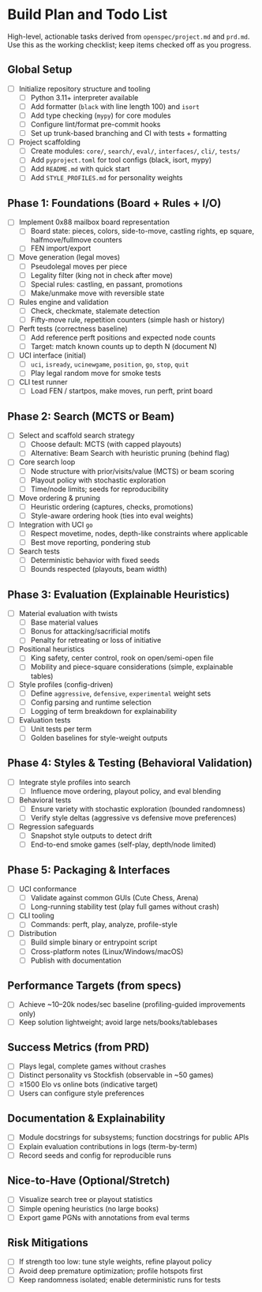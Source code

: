 # Build Plan and Todo List

High-level, actionable tasks derived from `openspec/project.md` and `prd.md`. Use this as the working checklist; keep items checked off as you progress.

## Global Setup
- [ ] Initialize repository structure and tooling
  - [ ] Python 3.11+ interpreter available
  - [ ] Add formatter (`black` with line length 100) and `isort`
  - [ ] Add type checking (`mypy`) for core modules
  - [ ] Configure lint/format pre-commit hooks
  - [ ] Set up trunk-based branching and CI with tests + formatting
- [ ] Project scaffolding
  - [ ] Create modules: `core/`, `search/`, `eval/`, `interfaces/`, `cli/`, `tests/`
  - [ ] Add `pyproject.toml` for tool configs (black, isort, mypy)
  - [ ] Add `README.md` with quick start
  - [ ] Add `STYLE_PROFILES.md` for personality weights

## Phase 1: Foundations (Board + Rules + I/O)
- [ ] Implement 0x88 mailbox board representation
  - [ ] Board state: pieces, colors, side-to-move, castling rights, ep square, halfmove/fullmove counters
  - [ ] FEN import/export
- [ ] Move generation (legal moves)
  - [ ] Pseudolegal moves per piece
  - [ ] Legality filter (king not in check after move)
  - [ ] Special rules: castling, en passant, promotions
  - [ ] Make/unmake move with reversible state
- [ ] Rules engine and validation
  - [ ] Check, checkmate, stalemate detection
  - [ ] Fifty-move rule, repetition counters (simple hash or history)
- [ ] Perft tests (correctness baseline)
  - [ ] Add reference perft positions and expected node counts
  - [ ] Target: match known counts up to depth N (document N)
- [ ] UCI interface (initial)
  - [ ] `uci`, `isready`, `ucinewgame`, `position`, `go`, `stop`, `quit`
  - [ ] Play legal random move for smoke tests
- [ ] CLI test runner
  - [ ] Load FEN / startpos, make moves, run perft, print board

## Phase 2: Search (MCTS or Beam)
- [ ] Select and scaffold search strategy
  - [ ] Choose default: MCTS (with capped playouts)
  - [ ] Alternative: Beam Search with heuristic pruning (behind flag)
- [ ] Core search loop
  - [ ] Node structure with prior/visits/value (MCTS) or beam scoring
  - [ ] Playout policy with stochastic exploration
  - [ ] Time/node limits; seeds for reproducibility
- [ ] Move ordering & pruning
  - [ ] Heuristic ordering (captures, checks, promotions)
  - [ ] Style-aware ordering hook (ties into eval weights)
- [ ] Integration with UCI `go`
  - [ ] Respect movetime, nodes, depth-like constraints where applicable
  - [ ] Best move reporting, pondering stub
- [ ] Search tests
  - [ ] Deterministic behavior with fixed seeds
  - [ ] Bounds respected (playouts, beam width)

## Phase 3: Evaluation (Explainable Heuristics)
- [ ] Material evaluation with twists
  - [ ] Base material values
  - [ ] Bonus for attacking/sacrificial motifs
  - [ ] Penalty for retreating or loss of initiative
- [ ] Positional heuristics
  - [ ] King safety, center control, rook on open/semi-open file
  - [ ] Mobility and piece-square considerations (simple, explainable tables)
- [ ] Style profiles (config-driven)
  - [ ] Define `aggressive`, `defensive`, `experimental` weight sets
  - [ ] Config parsing and runtime selection
  - [ ] Logging of term breakdown for explainability
- [ ] Evaluation tests
  - [ ] Unit tests per term
  - [ ] Golden baselines for style-weight outputs

## Phase 4: Styles & Testing (Behavioral Validation)
- [ ] Integrate style profiles into search
  - [ ] Influence move ordering, playout policy, and eval blending
- [ ] Behavioral tests
  - [ ] Ensure variety with stochastic exploration (bounded randomness)
  - [ ] Verify style deltas (aggressive vs defensive move preferences)
- [ ] Regression safeguards
  - [ ] Snapshot style outputs to detect drift
  - [ ] End-to-end smoke games (self-play, depth/node limited)

## Phase 5: Packaging & Interfaces
- [ ] UCI conformance
  - [ ] Validate against common GUIs (Cute Chess, Arena)
  - [ ] Long-running stability test (play full games without crash)
- [ ] CLI tooling
  - [ ] Commands: perft, play, analyze, profile-style
- [ ] Distribution
  - [ ] Build simple binary or entrypoint script
  - [ ] Cross-platform notes (Linux/Windows/macOS)
  - [ ] Publish with documentation

## Performance Targets (from specs)
- [ ] Achieve ~10–20k nodes/sec baseline (profiling-guided improvements only)
- [ ] Keep solution lightweight; avoid large nets/books/tablebases

## Success Metrics (from PRD)
- [ ] Plays legal, complete games without crashes
- [ ] Distinct personality vs Stockfish (observable in ~50 games)
- [ ] ≥1500 Elo vs online bots (indicative target)
- [ ] Users can configure style preferences

## Documentation & Explainability
- [ ] Module docstrings for subsystems; function docstrings for public APIs
- [ ] Explain evaluation contributions in logs (term-by-term)
- [ ] Record seeds and config for reproducible runs

## Nice-to-Have (Optional/Stretch)
- [ ] Visualize search tree or playout statistics
- [ ] Simple opening heuristics (no large books)
- [ ] Export game PGNs with annotations from eval terms

## Risk Mitigations
- [ ] If strength too low: tune style weights, refine playout policy
- [ ] Avoid deep premature optimization; profile hotspots first
- [ ] Keep randomness isolated; enable deterministic runs for tests
